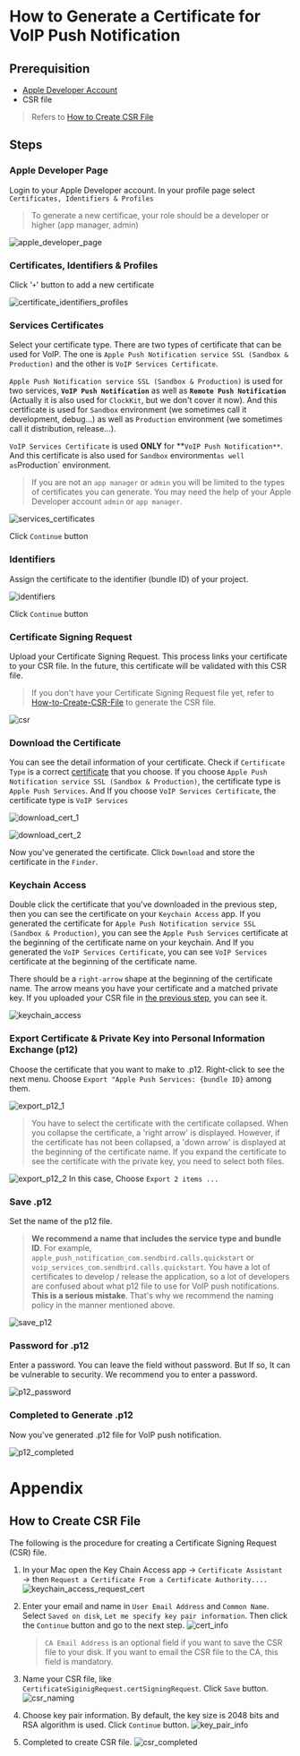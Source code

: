 # How to Generate a Certificate for VoIP Push Notification

## Prerequisition

* [Apple Developer Account](https://developer.apple.com)
* CSR file

> Refers to [How to Create CSR File](#How-to-Create-CSR-File)

## Steps

### Apple Developer Page

Login to your Apple Developer account. In your profile page select `Certificates, Identifiers & Profiles`

> To generate a new certificae, your role should be a developer or higher (app manager, admin)

![apple_developer_page](./Assets/1_apple_developer_page.png)

### Certificates, Identifiers & Profiles

Click '`+`' button to add a new certificate

![certificate_identifiers_profiles](./Assets/2_certificate_identifiers_profiles.png)

### Services Certificates

Select your certificate type. There are two types of certificate that can be used for VoIP. The one is `Apple Push Notification service SSL (Sandbox & Production)` and the other is `VoIP Services Certificate`.  

 `Apple Push Notification service SSL (Sandbox & Production)` is used for two services,  **`VoIP Push Notification`** as well as **`Remote Push Notification`** (Actually it is also used for `ClockKit`, but we don't cover it now). And this certificate is used for `Sandbox` environment (we sometimes call it development, debug...) as well as `Production` environment (we sometimes call it distribution, release...). 

`VoIP Services Certificate` is used **ONLY** for **`VoIP Push Notification**`. And this certificate is also used for `Sandbox` environment` as well as `Production` environment.

>  If you are not an `app manager` or `admin` you will be limited to the types of certificates you can generate. You may need the help of your Apple Developer account `admin` or `app manager`.

![services_certificates](./Assets/3_services_certificates.png)

Click `Continue` button

### Identifiers

Assign the certificate to the identifier (bundle ID) of your project.

![identifiers](./Assets/4_identifiers.png)

Click `Continue` button

### Certificate Signing Request

Upload your Certificate Signing Request. This process links your certificate to your CSR file. In the future, this certificate will be validated with this CSR file.

> If you don't have your Certificate Signing Request file yet, refer to [How-to-Create-CSR-File](#How-to-Create-CSR-File) to generate the CSR file.

![csr](./Assets/5_csr.png)

### Download the Certificate

You can see the detail information of your certificate. Check if `Certificate Type` is a correct [certificate](#Services-Certificates) that you choose. If you choose  `Apple Push Notification service SSL (Sandbox & Production)`, the certificate type is `Apple Push Services`. And If you choose `VoIP Services Certificate`, the certificate type is `VoIP Services`

![download_cert_1](./Assets/6_download_cert_1.png)

![download_cert_2](./Assets/6_download_cert_2.png)

Now you've generated the certificate. Click `Download` and store the certificate in the `Finder`.

### Keychain Access

Double click the certificate that you've downloaded in the previous step, then you can see the certificate on your `Keychain Access` app. If you generated the certificate for `Apple Push Notification service SSL (Sandbox & Production)`, you can see the `Apple Push Services` certificate at the beginning of the certificate name on your keychain. And If you generated the `VoIP Services Certificate`, you can see `VoIP Services` certificate at the beginning of the certificate name.

There should be a `right-arrow` shape at the beginning of the certificate name. The arrow means you have your certificate and a matched private key. If you uploaded your CSR file in [the previous step](#Certificate-Signing-Request), you can see it.

![keychain_access](./Assets/7_keychain_access.png)

### Export Certificate & Private Key into Personal Information Exchange (p12)

Choose the certificate that you want to make to .p12. Right-click to see the next menu. Choose `Export "Apple Push Services: {bundle ID}` among them. 

![export_p12_1](./Assets/8_export_p12_1.png)

> You have to select the certificate with the certificate collapsed. When you collapse the certificate, a 'right arrow' is displayed. However, if the certificate has not been collapsed, a 'down arrow' is displayed at the beginning of the certificate name. If you expand the certificate to see the certificate with the private key, you need to select both files.

![export_p12_2](./Assets/8_export_p12_2.png)
In this case, Choose `Export 2 items ...`

### Save .p12

Set the name of the p12 file. 

>  **We recommend a name that includes the service type and bundle ID**. For example, `apple_push_notification_com.sendbird.calls.quickstart` or` voip_services_com.sendbird.calls.quickstart`. You have a lot of certificates to develop / release the application, so a lot of developers are confused about what p12 file to use for VoIP push notifications. **This is a serious mistake**. That's why we recommend the naming policy in the manner mentioned above.

![save_p12](./Assets/9_save_p12.png)

### Password for .p12

Enter a password. You can leave the field without password. But If so, It can be vulnerable to security. We recommend you to enter a password.

![p12_password](./Assets/10_p12_password.png)

### Completed to Generate .p12

Now you've generated .p12 file for VoIP push notification.

![p12_completed](./Assets/11_p12_completed.png)

# Appendix

## How to Create CSR File

The following is the procedure for creating a Certificate Signing Request (CSR) file.

1. In your Mac open the Key Chain Access app → `Certificate Assistant` → then `Request a Certificate From a Certificate Authority....`
   ![keychain_access_request_cert](./Assets/A1_1_keychain_access_request_cert.png)

2. Enter your email and name in `User Email Address` and `Common Name`. Select `Saved on disk`, `Let me specify key pair information`. Then click the `Continue` button and go to the next step.
   ![cert_info](./Assets/A1_2_cert_info.png)

   >  `CA Email Address` is an optional field if you want to save the CSR file to your disk. If you want to email the CSR file to the CA, this field is mandatory.

3. Name your CSR file, like `CertificateSiginigRequest.certSigningRequest`. Click `Save` button.
   ![csr_naming](./Assets/A1_3_csr_naming.png)

4. Choose key pair information. By default, the key size is 2048 bits and RSA algorithm is used. Click `Continue` button.
   ![key_pair_info](./Assets/A1_4_key_pair_info.png)

5. Completed to create CSR file.
   ![csr_completed](./Assets/A1_5_csr_completed.png)
